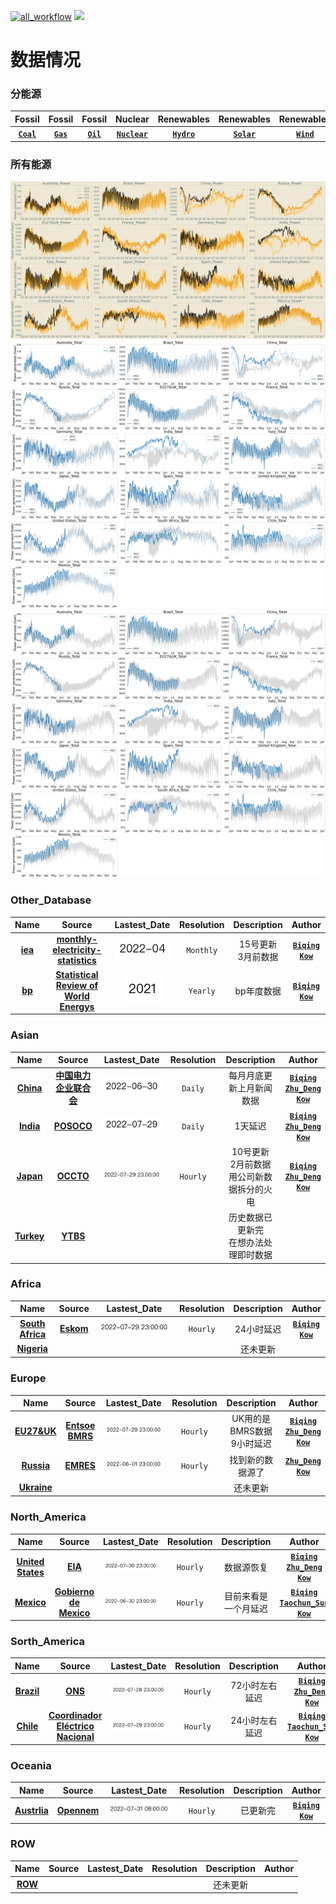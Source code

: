 [![all_workflow](https://github.com/KowComical/GlobalPowerUpdate-Kow/actions/workflows/all_workflow.yml/badge.svg?branch=master)](https://github.com/KowComical/GlobalPowerUpdate-Kow/actions/workflows/all_workflow.yml)
<a href="https://github.com/users/KowComical/projects/2"><img src="https://img.shields.io/badge/issues-project-blue"/></a>
# 数据情况
### 分能源
|Fossil|Fossil|Fossil|Nuclear|Renewables|Renewables|Renewables|Renewables|
|:-:|:-:|:-:|:-:|:-:|:-:|:-:|:-:|
|**[`Coal`](./image/Coal_generation_for_all_country.svg)**|**[`Gas`](./image/Gas_generation_for_all_country.svg)**|**[`Oil`](./image/Oil_generation_for_all_country.svg)**|**[`Nuclear`](./image/Nuclear_generation_for_all_country.svg)**|**[`Hydro`](./image/Hydro_generation_for_all_country.svg)**|**[`Solar`](./image/Solar_generation_for_all_country.svg)**|**[`Wind`](./image/Wind_generation_for_all_country.svg)**|**[`Other`](./image/Other_generation_for_all_country.svg)**|
### 所有能源
![](./image/Power_generation_for_all_country.svg)
![](./image/21_22.svg)
![](./image/2022.svg)

### Other_Database
|Name|Source|Lastest_Date|Resolution|Description|Author|
|:-:|:-:|:-:|:-:|:-:|:-:|
|**[iea](./data/#global_rf/iea)**|**[monthly-electricity-statistics](https://www.iea.org/data-and-statistics/data-product/monthly-electricity-statistics)**|![](./image/updated/iea_cleaned.png)|`Monthly`|15号更新<br>3月前数据|**[`Biqing`](https://github.com/cadagno)**<br>**[`Kow`](https://github.com/KowComical)**|
|**[bp](./data/#global_rf/bp)**|**[Statistical Review of World Energys](https://www.bp.com/en/global/corporate/energy-economics/statistical-review-of-world-energy.html)**|![](./image/updated/bp_cleaned.png)|`Yearly`|bp年度数据|**[`Biqing`](https://github.com/cadagno)**<br>**[`Kow`](https://github.com/KowComical)**|
### Asian
|Name|Source|Lastest_Date|Resolution|Description|Author|
|:-:|:-:|:-:|:-:|:-:|:-:|
|**[China](./data/asia/china)**|**[中国电力企业联合会](https://cec.org.cn/menu/index.html?170)**|![](./image/updated/China.png)|`Daily`|每月月底更新上月新闻数据|**[`Biqing`](https://github.com/cadagno)**<br>**[`Zhu_Deng`](https://github.com/thuzhu)**<br>**[`Kow`](https://github.com/KowComical)**|
|**[India](./data/asia/india)**|**[POSOCO](https://posoco.in/reports/daily-reports/)**|![](./image/updated/India.png)|`Daily`|1天延迟|**[`Biqing`](https://github.com/cadagno)**<br>**[`Zhu_Deng`](https://github.com/thuzhu)**<br>**[`Kow`](https://github.com/KowComical)**|
|**[Japan](./data/asia/japan)**|**[OCCTO](https://occtonet3.occto.or.jp/public/dfw/RP11/OCCTO/SD/LOGIN_login#)**|![](./image/updated/Japan.png)|`Hourly`|10号更新<br>2月前数据<br>用公司新数据拆分的火电|**[`Biqing`](https://github.com/cadagno)**<br>**[`Zhu_Deng`](https://github.com/thuzhu)**<br>**[`Kow`](https://github.com/KowComical)**|
|**[Turkey](./data/asia/turkey)**|**[YTBS](https://ytbsbilgi.teias.gov.tr/ytbsbilgi/frm_istatistikler.jsf)**|||历史数据已更新完<br>在想办法处理即时数据||

### Africa
|Name|Source|Lastest_Date|Resolution|Description|Author|
|:-:|:-:|:-:|:-:|:-:|:-:|
|**[South Africa](./data/africa/south_africa)**|**[Eskom](https://www.eskom.co.za/dataportal/supply-side/station-build-up-for-the-last-7-days/)**|![](./image/updated/south_africa.png)|`Hourly`|24小时延迟|**[`Biqing`](https://github.com/cadagno)**<br>**[`Kow`](https://github.com/KowComical)**|
|**[Nigeria](https://github.com/KowComical/GlobalPowerUpdate-Kow/issues/11)**||||还未更新||

### Europe
|Name|Source|Lastest_Date|Resolution|Description|Author|
|:-:|:-:|:-:|:-:|:-:|:-:|
|**[EU27&UK](./data/europe/eu27_uk)**|**[Entsoe](https://transparency.entsoe.eu/generation/r2/actualGenerationPerProductionType/show)**<br>**[BMRS](https://www.bmreports.com/bmrs)**|![](./image/updated/Germany.png)|`Hourly`|UK用的是BMRS数据<br>9小时延迟|**[`Biqing`](https://github.com/cadagno)**<br>**[`Zhu_Deng`](https://github.com/thuzhu)**<br>**[`Kow`](https://github.com/KowComical)**|
|**[Russia](./data/europe/russia)**|**[EMRES](https://emres.cn)**|![](./image/updated/Russia.png)|`Hourly`|找到新的数据源了|**[`Zhu_Deng`](https://github.com/thuzhu)**<br>**[`Kow`](https://github.com/KowComical)**|
|**[Ukraine](https://github.com/KowComical/GlobalPowerUpdate-Kow/issues/23)** ||||还未更新||

### North_America
|Name|Source|Lastest_Date|Resolution|Description|Author|
|:-:|:-:|:-:|:-:|:-:|:-:|
|**[United States](./data/n_america/us)**|**[EIA](https://www.eia.gov/electricity/)**|![](./image/updated/US.png)|`Hourly`|数据源恢复|**[`Biqing`](https://github.com/cadagno)**<br>**[`Zhu_Deng`](https://github.com/thuzhu)**<br>**[`Kow`](https://github.com/KowComical)**|
|**[Mexico](./data/n_america/mexico)**|**[Gobierno de Mexico](https://www.cenace.gob.mx/Paginas/SIM/Reportes/EnergiaGeneradaTipoTec.aspx)**|![](./image/updated/Mexico.png)|`Hourly`|目前来看是一个月延迟|**[`Biqing`](https://github.com/cadagno)**<br>**[`Taochun_Sun`](https://github.com/suntaochun)**<br>**[`Kow`](https://github.com/KowComical)**|


### Sorth_America
|Name|Source|Lastest_Date|Resolution|Description|Author|
|:-:|:-:|:-:|:-:|:-:|:-:|
|**[Brazil](./data/s_america/brazil)**|**[ONS](http://www.ons.org.br/Paginas/resultados-da-operacao/historico-da-operacao)**|![](./image/updated/Brazil.png)|`Hourly`|72小时左右延迟|**[`Biqing`](https://github.com/cadagno)**<br>**[`Zhu_Deng`](https://github.com/thuzhu)**<br>**[`Kow`](https://github.com/KowComical)**|
|**[Chile](./data/s_america/chile)**|**[Coordinador Eléctrico Nacional](https://www.coordinador.cl/operacion/graficos/operacion-real/generacion-real/)**|![](./image/updated/Chile.png)|`Hourly`|24小时左右延迟|**[`Biqing`](https://github.com/cadagno)**<br>**[`Taochun_Sun`](https://github.com/suntaochun)**<br>**[`Kow`](https://github.com/KowComical)**|

### Oceania
|Name|Source|Lastest_Date|Resolution|Description|Author|
|:-:|:-:|:-:|:-:|:-:|:-:|
|**[Austrlia](./data/oceania/australia)**|**[Opennem](https://opennem.org.au/energy/nem/?range=7d&interval=30m)**|![](./image/updated/Australia.png)|`Hourly`|已更新完|**[`Biqing`](https://github.com/cadagno)**<br>**[`Kow`](https://github.com/KowComical)**|

### ROW
|Name|Source|Lastest_Date|Resolution|Description|Author|
|:-:|:-:|:-:|:-:|:-:|:-:|
|**[ROW](https://github.com/KowComical/GlobalPowerUpdate-Kow/issues/11)**||||还未更新||



